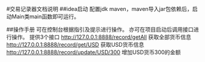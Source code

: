 #交易记录器文档说明
##idea启动
配置jdk maven，maven导入jar包依赖后，启动Main类main函数即可运行。

##操作手册
可在控制台根据指引及提示进行操作。
亦可在项目启动后调用接口进行操作。
提供3个接口
http://127.0.0.1:8888/record/getAll         获取全部货币信息
http://127.0.0.1:8888/record/get/USD        获取USD货币信息
http://127.0.0.1:8888/record/update/USD/300 增加USD货币300的金额 
